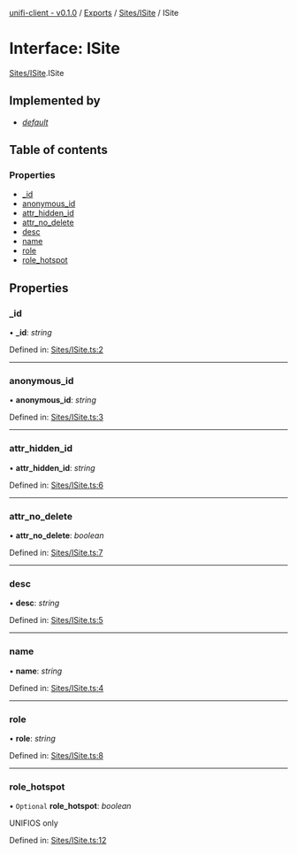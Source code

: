 [unifi-client - v0.1.0](../README.md) / [Exports](../modules.md) / [Sites/ISite](../modules/sites_isite.md) / ISite

# Interface: ISite

[Sites/ISite](../modules/sites_isite.md).ISite

## Implemented by

* [*default*](../classes/sites_site.default.md)

## Table of contents

### Properties

- [\_id](sites_isite.isite.md#_id)
- [anonymous\_id](sites_isite.isite.md#anonymous_id)
- [attr\_hidden\_id](sites_isite.isite.md#attr_hidden_id)
- [attr\_no\_delete](sites_isite.isite.md#attr_no_delete)
- [desc](sites_isite.isite.md#desc)
- [name](sites_isite.isite.md#name)
- [role](sites_isite.isite.md#role)
- [role\_hotspot](sites_isite.isite.md#role_hotspot)

## Properties

### \_id

• **\_id**: *string*

Defined in: [Sites/ISite.ts:2](https://github.com/thib3113/unifi-client/blob/d186312/src/Sites/ISite.ts#L2)

___

### anonymous\_id

• **anonymous\_id**: *string*

Defined in: [Sites/ISite.ts:3](https://github.com/thib3113/unifi-client/blob/d186312/src/Sites/ISite.ts#L3)

___

### attr\_hidden\_id

• **attr\_hidden\_id**: *string*

Defined in: [Sites/ISite.ts:6](https://github.com/thib3113/unifi-client/blob/d186312/src/Sites/ISite.ts#L6)

___

### attr\_no\_delete

• **attr\_no\_delete**: *boolean*

Defined in: [Sites/ISite.ts:7](https://github.com/thib3113/unifi-client/blob/d186312/src/Sites/ISite.ts#L7)

___

### desc

• **desc**: *string*

Defined in: [Sites/ISite.ts:5](https://github.com/thib3113/unifi-client/blob/d186312/src/Sites/ISite.ts#L5)

___

### name

• **name**: *string*

Defined in: [Sites/ISite.ts:4](https://github.com/thib3113/unifi-client/blob/d186312/src/Sites/ISite.ts#L4)

___

### role

• **role**: *string*

Defined in: [Sites/ISite.ts:8](https://github.com/thib3113/unifi-client/blob/d186312/src/Sites/ISite.ts#L8)

___

### role\_hotspot

• `Optional` **role\_hotspot**: *boolean*

UNIFIOS only

Defined in: [Sites/ISite.ts:12](https://github.com/thib3113/unifi-client/blob/d186312/src/Sites/ISite.ts#L12)
